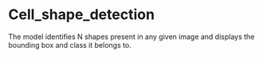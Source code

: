 # Cell_shape_detection
 The model identifies N shapes present in any given image and displays the bounding box and class it belongs to.

